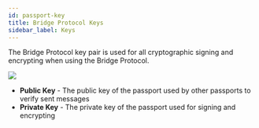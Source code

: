 ```yaml
---
id: passport-key
title: Bridge Protocol Keys
sidebar_label: Keys
---
```


The Bridge Protocol key pair is used for all cryptographic signing and encrypting when using the Bridge Protocol.

<img class='centered' src='/img/passport-key.png'></img>

- **Public Key** - The public key of the passport used by other passports to verify sent messages
- **Private Key** - The private key of the passport used for signing and encrypting